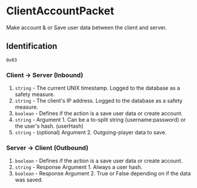 # ClientAccountPacket
Make account & or Save user data between the client and server.

## Identification
`0x03`

### Client -> Server (Inbound)
1. `string` - The current UNIX timestamp. Logged to the database as a safety measure.
2. `string` - The client's IP address. Logged to the database as a safety measure.
3. `boolean` - Defines if the action is a save user data or create account.
4. `string` - Argument 1. Can be a to-split string (username:password) or the user's hash. (userHash)
5. `string` - (optional) Argument 2. Outgoing-player data to save.

### Server -> Client (Outbound)
1. `boolean` - Defines if the action is a save user data or create account.
2. `string` - Response Argument 1. Always a user hash.
3. `boolean` - Response Argument 2. True or False depending on if the data was saved.
